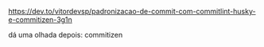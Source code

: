 https://dev.to/vitordevsp/padronizacao-de-commit-com-commitlint-husky-e-commitizen-3g1n

dá uma olhada depois: commitizen